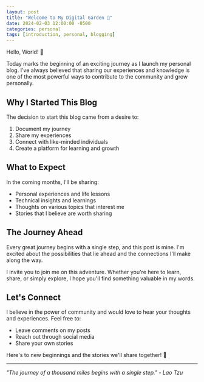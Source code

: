 ```yaml
---
layout: post
title: "Welcome to My Digital Garden 🌱"
date: 2024-02-03 12:00:00 -0500
categories: personal
tags: [introduction, personal, blogging]
---
```


Hello, World! 👋

Today marks the beginning of an exciting journey as I launch my personal blog. I've always believed that sharing our experiences and knowledge is one of the most powerful ways to contribute to the community and grow personally.

## Why I Started This Blog

The decision to start this blog came from a desire to:
1. Document my journey
2. Share my experiences
3. Connect with like-minded individuals
4. Create a platform for learning and growth

## What to Expect

In the coming months, I'll be sharing:
- Personal experiences and life lessons
- Technical insights and learnings
- Thoughts on various topics that interest me
- Stories that I believe are worth sharing

## The Journey Ahead

Every great journey begins with a single step, and this post is mine. I'm excited about the possibilities that lie ahead and the connections I'll make along the way.

I invite you to join me on this adventure. Whether you're here to learn, share, or simply explore, I hope you'll find something valuable in my words.

## Let's Connect

I believe in the power of community and would love to hear your thoughts and experiences. Feel free to:
- Leave comments on my posts
- Reach out through social media
- Share your own stories

Here's to new beginnings and the stories we'll share together! 🚀

---

*"The journey of a thousand miles begins with a single step." - Lao Tzu* 